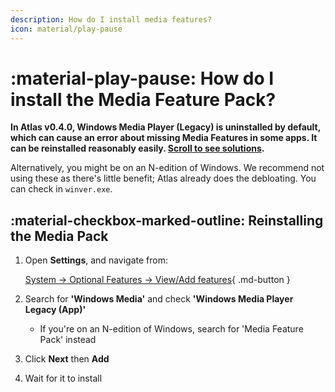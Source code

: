 ```yaml
---
description: How do I install media features?
icon: material/play-pause
---
```


# :material-play-pause: How do I install the Media Feature Pack?

**In Atlas v0.4.0, Windows Media Player (Legacy) is uninstalled by default, which can cause an error about missing Media Features in some apps. It can be reinstalled reasonably easily. [Scroll to see solutions](#reinstalling-the-media-pack).**

Alternatively, you might be on an N-edition of Windows. We recommend not using these as there's little benefit; Atlas already does the debloating. You can check in `winver.exe`.

## :material-checkbox-marked-outline: Reinstalling the Media Pack

1. Open **Settings**, and navigate from:
    
    [System -> Optional Features -> View/Add features](ms-settings:optionalfeatures){ .md-button }

1. Search for **'Windows Media'** and check **'Windows Media Player Legacy (App)'**
    - If you're on an N-edition of Windows, search for 'Media Feature Pack' instead

1. Click **Next** then **Add**

1. Wait for it to install